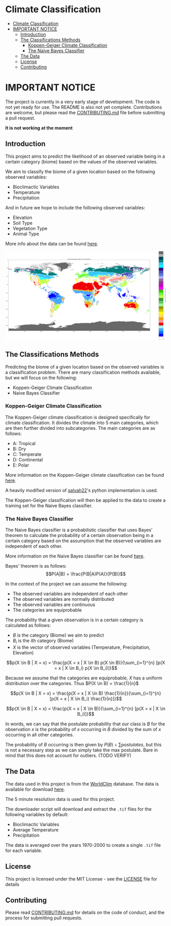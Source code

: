 # Climate Classification

- [Climate Classification](#climate-classification)
- [IMPORTANT NOTICE](#important-notice)
  - [Introduction](#introduction)
  - [The Classifications Methods](#the-classifications-methods)
    - [Koppen-Geiger Climate Classification](#koppen-geiger-climate-classification)
    - [The Naive Bayes Classifier](#the-naive-bayes-classifier)
  - [The Data](#the-data)
  - [License](#license)
  - [Contributing](#contributing)


# IMPORTANT NOTICE

The project is currently in a very early stage of development. The code is not yet ready for use. The README is also not yet complete.
Contributions are welcome, but please read the [CONTRIBUTING.md](CONTRIBUTING.md) file before submitting a pull request.

**It is not working at the moment**


## Introduction

This project aims to predict the likelihood of an observed variable being in a certain category (biome) based on the values of the observed variables.

We aim to classify the biome of a given location based on the following observed variables:

- Bioclimactic Variables
- Temperature
- Precipitation

And in future we hope to include the following observed variables:

- Elevation
- Soil Type
- Vegetation Type
- Animal Type

More info about the data can be found [here](#the-data).

![The Classification image](classification.png)

## The Classifications Methods

Predicting the biome of a given location based on the observed variables is a classification problem. There are many classification methods available, but we will focus on the following:

- Koppen-Geiger Climate Classification
- Naive Bayes Classifier


### Koppen-Geiger Climate Classification

The Koppen-Geiger climate classification is designed specifically for climate classification. It divides the climate into 5 main categories, which are then further divided into subcategories. The main categories are as follows:

- A: Tropical
- B: Dry
- C: Temperate
- D: Continental
- E: Polar


More information on the Koppen-Geiger climate classification can be found [here](https://en.wikipedia.org/wiki/K%C3%B6ppen_climate_classification).

A heavily modified version of [salvah22](https://github.com/salvah22/koppenclassification)'s python implementation is used.

The Koppen-Geiger classification will then be applied to the data to create a training set for the Naive Bayes classifier.

### The Naive Bayes Classifier

The Naive Bayes classifier is a probabilistic classifier that uses Bayes' theorem to calculate the probability of a certain observation being in a certain category based on the assumption that the observed variables are independent of each other.

More information on the Naive Bayes classifier can be found [here](https://en.wikipedia.org/wiki/Naive_Bayes_classifier).

Bayes' theorem is as follows:
$$P(A|B) = \frac{P(B|A)P(A)}{P(B)}$$

In the context of the project we can assume the following:

- The observed variables are independent of each other
- The observed variables are normally distributed
- The observed variables are continuous
- The categories are equiprobable
  
The probability that a given observation is in a certain category is calculated as follows:

- $B$ is the category (Biome) we aim to predict
- $B_i$ is the $i$th category (Biome)
- $X$ is the vector of observed variables (Temperature, Precipitation, Elevation)

$$p(X \in B | X = x) = \frac{p(X = x | X \in B) p(X \in B)}{\sum_{i=1}^{n} [p(X = x | X \in B_i) p(X \in B_i)]}$$

Because we assume that the categories are equiprobable, $X$ has a uniform distribution over the categories. Thus $P(X \in B) = \frac{1}{n}$

$$p(X \in B | X = x) = \frac{p(X = x | X \in B) \frac{1}{n}}{\sum_{i=1}^{n} [p(X = x | X \in B_i) \frac{1}{n}]}$$

$$p(X \in B | X = x) = \frac{p(X = x | X \in B)}{\sum_{i=1}^{n} [p(X = x | X \in B_i)]}$$

In words, we can say that the postulate probability that our class is $B$ for the observation $x$ is the probability of $x$ occurring in $B$ divided by the sum of $x$ occurring in all other categories.

The probability of $B$ occurring is then given by $P(B) \div \sum postulates$, but this is not a necessary step as we can simply take the max postulate. Bare in mind that this does not account for outliers. (TODO VERIFY)

## The Data

The data used in this project is from the [WorldClim](https://www.worldclim.org/) database. The data is available for download [here](https://www.worldclim.org/data/worldclim21.html).

The 5 minute resolution data is used for this project.

The downloader script will download and extract the `.tif` files for the following variables by default:

- Bioclimactic Variables
- Average Temperature
- Precipitation

The data is averaged over the years 1970-2000 to create a single `.tif` file for each variable.

## License

This project is licensed under the MIT License - see the [LICENSE](LICENSE) file for details

## Contributing

Please read [CONTRIBUTING.md](CONTRIBUTING.md) for details on the code of conduct, and the process for submitting pull requests.